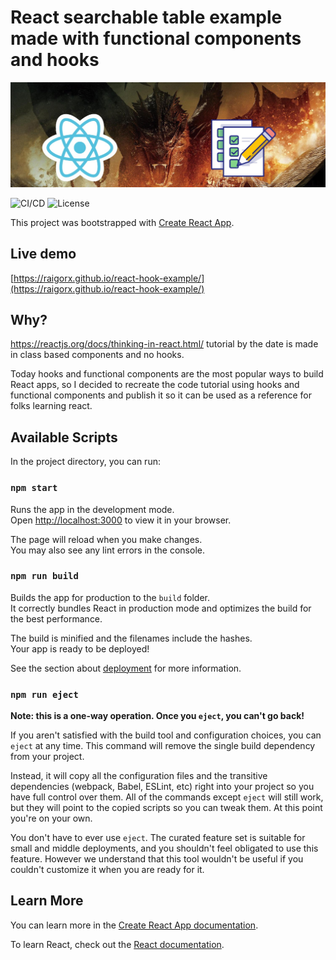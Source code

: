 
# React searchable table example made with functional components and hooks

![The San Juan Mountains are beautiful!](/logo-readme.jpg "San Juan Mountains")

![CI/CD](https://github.com/raigorx/react-hook-example/workflows/gh-pages-CI/CD/badge.svg)
![License](https://img.shields.io/github/license/dyarleniber/react-workflow-gh-actions)

<!-- https://github.com/<OWNER>/<REPOSITORY>/workflows/<WORKFLOW_NAME>/badge.svg -->

This project was bootstrapped with [Create React App](https://github.com/facebook/create-react-app).

## Live demo

[https://raigorx.github.io/react-hook-example/](https://raigorx.github.io/react-hook-example/)

## Why?

<https://reactjs.org/docs/thinking-in-react.html/> tutorial by the date is made in class based components and no hooks.

Today hooks and functional components are the most popular ways to build React apps, so I decided to recreate the code tutorial using hooks and functional components and publish it so it can be used as a reference for folks learning react.

## Available Scripts

In the project directory, you can run:

### `npm start`

Runs the app in the development mode.\
Open [http://localhost:3000](http://localhost:3000) to view it in your browser.

The page will reload when you make changes.\
You may also see any lint errors in the console.

### `npm run build`

Builds the app for production to the `build` folder.\
It correctly bundles React in production mode and optimizes the build for the best performance.

The build is minified and the filenames include the hashes.\
Your app is ready to be deployed!

See the section about [deployment](https://facebook.github.io/create-react-app/docs/deployment) for more information.

### `npm run eject`

**Note: this is a one-way operation. Once you `eject`, you can't go back!**

If you aren't satisfied with the build tool and configuration choices, you can `eject` at any time. This command will remove the single build dependency from your project.

Instead, it will copy all the configuration files and the transitive dependencies (webpack, Babel, ESLint, etc) right into your project so you have full control over them. All of the commands except `eject` will still work, but they will point to the copied scripts so you can tweak them. At this point you're on your own.

You don't have to ever use `eject`. The curated feature set is suitable for small and middle deployments, and you shouldn't feel obligated to use this feature. However we understand that this tool wouldn't be useful if you couldn't customize it when you are ready for it.

## Learn More

You can learn more in the [Create React App documentation](https://facebook.github.io/create-react-app/docs/getting-started).

To learn React, check out the [React documentation](https://reactjs.org/).
